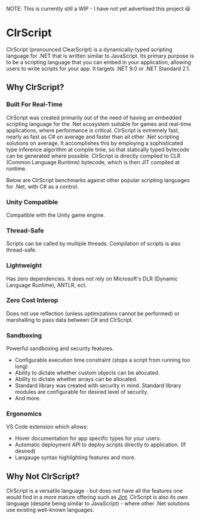 NOTE: This is currently still a WIP - I have not yet advertised this project :smiley:

# ClrScript

ClrScript (pronounced ClearScript) is a dynamically-typed scripting language for .NET that is written similar to JavaScript. Its primary purpose is to be a scripting language that you can embed in your application, allowing users to write scripts for your app. It targets .NET 9.0 or .NET Standard 2.1.

## Why ClrScript?

### Built For Real-Time

ClrScript was created primarily out of the need of having an embedded scripting language for the .Net ecosystem suitable for games and real-time applications, where performance is critical. ClrScript is extremely fast, nearly as fast as C# on average and faster than all other .Net scripting solutions on average. It accomplishes this by employing a sophisticated type inference algorithm at compile time, so that statically typed bytecode can be generated where possible. ClrScript is directly compiled to CLR (Common Language Runtime) bytecode, which is then JIT compiled at runtime.

Below are ClrScript benchmarks against other popular scripting languages for .Net, with C# as a control.

### Unity Compatible
Compatible with the Unity game engine.

### Thread-Safe
Scripts can be called by multiple threads. Compilation of scripts is also thread-safe.

### Lightweight

Has zero dependencies. It does not rely on Microsoft's DLR (Dynamic Language Runtime), ANTLR, ect.

### Zero Cost Interop

Does not use reflection (unless optimizations cannot be performed) or marshalling to pass data between C# and ClrScript.

### Sandboxing

Powerful sandboxing and security features.

- Configurable execution time constraint (stops a script from running too long)
- Ability to dictate whether custom objects can be allocated.
- Ability to dictate whether arrays can be allocated.
- Standard library was created with security in mind. Standard library modules are configurable for desired level of security.
- And more.

### Ergonomics

VS Code extension which allows:

- Hover documentation for app specific types for your users.
- Automatic deployment API to deploy scripts directly to application. (If desired)
- Langauge syntax highlighting features and more.

## Why Not ClrScript?

ClrScript is a versatile language - but does not have all the features one would find in a more mature offering such as [Jint](https://github.com/sebastienros/jint). ClrScript is also its own language (despite being similar to JavaScript) - where other .Net solutions use existing well-known languages.